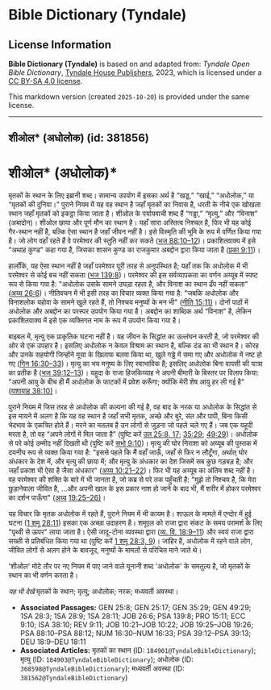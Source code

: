 # Bible Dictionary (Tyndale)

## License Information

**Bible Dictionary (Tyndale)** is based on and adapted from: _Tyndale Open Bible Dictionary_, [Tyndale House Publishers](https://tyndaleopenresources.com/), 2023, which is licensed under a [CC BY-SA 4.0 license](https://creativecommons.org/licenses/by-sa/4.0/legalcode.en).

This markdown version (created `2025-10-20`) is provided under the same license.



--------------------------------

## शीओल* (अधोलोक) (id: 381856)

शीओल\* (अधोलोक)\*
=================

मृतकों के स्थान के लिए इब्रानी शब्द। सामान्य उपयोग में इसका अर्थ है “खड्ड,” “खाई,” “अधोलोक,” या “मृतकों की दुनिया।” पुराने नियम में यह वह स्थान है जहाँ मृतकों का निवास है, धरती के नीचे एक खोखला स्थान जहाँ मृतकों को इकट्ठा किया जाता है। शीओल के पर्यायवाची शब्द हैं “गड्ढा,” “मृत्यु,” और “विनाश” (अबादोन)। शीओल छाया और पूर्ण मौन का स्थान है। यहाँ सारा अस्तित्व निश्चल है, फिर भी यह कोई गैर\-स्थान नहीं है, बल्कि ऐसा स्थान है जहाँ जीवन नहीं है। इसे विस्मृति की भूमि के रूप में वर्णित किया गया है। जो लोग वहाँ रहते हैं वे परमेश्वर की स्तुति नहीं कर सकते ([भज 88:10–12](https://ref.ly/Ps88:10-Ps88:12))। प्रकाशितवाक्य में इसे “अथाह कुण्ड” कहा गया है, जिसका शासन कुण्ड का राजकुमार अबद्दोन द्वारा किया जाता है ([प्रका 9:11](https://ref.ly/Rev9:11))।

हालाँकि, यह ऐसा स्थान नहीं है जहाँ परमेश्वर पूरी तरह से अनुपस्थित है; यहाँ तक कि अधोलोक में भी परमेश्वर से कोई बच नहीं सकता ([भज 139:8](https://ref.ly/Ps139:8))। परमेश्वर की इस सर्वव्यापकता का वर्णन अय्यूब में स्पष्ट रूप से किया गया है: "अधोलोक उसके सामने उघड़ा रहता है, और विनाश का स्थान ढँप नहीं सकता" ([अय्य 26:6](https://ref.ly/Job26:6))। नीतिवचन में भी इसी तरह का विचार व्यक्त किया गया है: "जबकि अधोलोक और विनाशलोक यहोवा के सामने खुले रहते हैं, तो निश्चय मनुष्यों के मन भी" ([नीति 15:11\)](https://ref.ly/Prov15:11)। दोनों पाठों में अधोलोक और अबद्दोन का परस्पर उपयोग किया गया है। अबद्दोन का शाब्दिक अर्थ “विनाश” है, लेकिन प्रकाशितवाक्य में इसे एक व्यक्तिगत नाम के रूप में उपयोग किया गया है।

बाइबल में, मृत्यु एक प्राकृतिक घटना नहीं है। यह जीवन के सिद्धांत का उल्लंघन करती है, जो परमेश्वर की ओर से एक उपहार है। इसलिए अधोलोक न केवल विश्राम का स्थान है, बल्कि दंड का भी स्थान है। कोरह और उनके सहयोगी जिन्होंने मूसा के खिलाफ बलवा किया था, खुले गड्ढे में समा गए और अधोलोक में नष्ट हो गए ([गिन 16:30–33](https://ref.ly/Num16:30-Num16:33))। मृत्यु का भय मनुष्य के लिए स्वाभाविक है; इसलिए अधोलोक बिना वापसी की यात्रा का प्रतीक है ([भज 39:12–13](https://ref.ly/Ps39:12-Ps39:13))। यहूदा के राजा हिजकिय्याह ने अपनी बीमारी के बिस्तर पर विलाप किया: "अपनी आयु के बीच ही मैं अधोलोक के फाटकों में प्रवेश करूँगा; क्योंकि मेरी शेष आयु हर ली गई है" ([यशायाह 38:10\)](https://ref.ly/Isa38:10)।

पुराने नियम में जिस तरह से अधोलोक की कल्पना की गई है, वह बाद के नरक या अधोलोक के सिद्धांत से इस मायने में अलग है कि यह वह स्थान है जहाँ सभी मृतक, अच्छे और बुरे, संत और पापी, बिना किसी भेदभाव के एकत्रित होते हैं। मरने का मतलब है उन लोगों से जुड़ना जो पहले चले गए हैं। जब एक यहूदी मरता है, तो वह “अपने लोगों में मिल जाता है” (पुष्टि करें [उत 25:8, 17](https://ref.ly/Gen25:8,Gen25:17); [35:29](https://ref.ly/Gen35:29); [49:29](https://ref.ly/Gen49:29))। अधोलोक से परे कोई उम्मीद नहीं दिखती थी (पुष्टि करें [सभो 9:10](https://ref.ly/Eccl9:10))। मृत्यु की घोर निराशा को अय्यूब की पुस्तक में दयनीय रूप से व्यक्त किया गया है: "इससे पहले कि मैं वहाँ जाऊँ, जहाँ से फिर न लौटूँगा, अर्थात् घोर अंधकार के देश में, और मृत्यु की छाया में; और मृत्यु के अंधकार का देश जिसमें सब कुछ गड़बड़ है; और जहाँ प्रकाश भी ऐसा है जैसा अंधकार" ([अय्य 10:21–22](https://ref.ly/Job10:21-Job10:22))। फिर भी यह अय्यूब का अंतिम शब्द नहीं है। वह परमेश्वर की शक्ति के बारे में भी जानता है, जो कब्र से परे तक पहुँचती है: "मुझे तो निश्चय है, कि मेरा छुड़ानेवाला जीवित है, ...और अपनी खाल के इस प्रकार नाश हो जाने के बाद भी, मैं शरीर में होकर परमेश्वर का दर्शन पाऊँगा" ([अय्य](https://ref.ly/Job10:21-Job10:22) [19:25–26\)](https://ref.ly/Job19:25-Job19:26)।

यह विचार कि मृतक अधोलोक में रहते हैं, पुराने नियम में भी कायम है। शाऊल के मामले में एन्दोर में हुई घटना ([1 शमू 28:11](https://ref.ly/1Sam28:11)) इसका एक अच्छा उदाहरण है। शमूएल को राजा द्वारा संकट के समय परामर्श के लिए "पृथ्वी से ऊपर" लाया जाता है। ऐसी जादू\-टोना व्यवस्था द्वारा ([व्य. वि. 18:9–11](https://ref.ly/Deut18:9-Deut18:11)) और स्वयं राजा द्वारा सख्ती से प्रतिबंधित किया गया था (पुष्टि करें [1 शमू 28:3, 9](https://ref.ly/1Sam28:3,1Sam28:9))। जाहिर है, अधोलोक में रहने वाले लोग, जीवित लोगों से अलग होने के बावजूद, मनुष्यों के मामलों से परिचित माने जाते थे।

'शीओल' मोटे तौर पर नए नियम में पाए जाने वाले यूनानी शब्द 'अधोलोक' के समतुल्य है, जो मृतकों के स्थान का भी वर्णन करता है।

*यह भी देखें*  मृतकों के स्थान; मृत्यु; अधोलोक; नरक; मध्यवर्ती अवस्था।

* **Associated Passages:** GEN 25:8; GEN 25:17; GEN 35:29; GEN 49:29; 1SA 28:3; 1SA 28:9; 1SA 28:11; JOB 26:6; PSA 139:8; PRO 15:11; ECC 9:10; ISA 38:10; REV 9:11; JOB 10:21–JOB 10:22; JOB 19:25–JOB 19:26; PSA 88:10–PSA 88:12; NUM 16:30–NUM 16:33; PSA 39:12–PSA 39:13; DEU 18:9–DEU 18:11
* **Associated Articles:** मृतकों का स्थान (ID: `184901@TyndaleBibleDictionary`); मृत्यु (ID: `184903@TyndaleBibleDictionary`); अधोलोक (ID: `368598@TyndaleBibleDictionary`); मध्यवर्ती अवस्था (ID: `381562@TyndaleBibleDictionary`)

